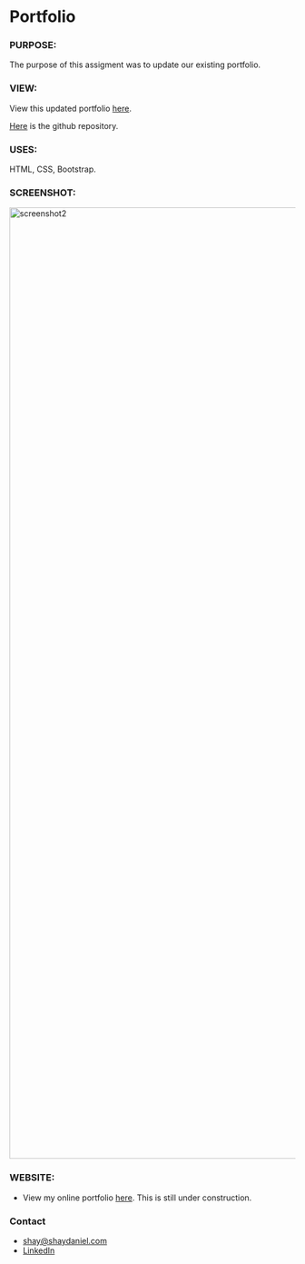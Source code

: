 # Portfolio 

### PURPOSE:
The purpose of this assigment was to update our existing portfolio.

### VIEW:
View this updated portfolio [here](https://shaydaniel7.github.io/portfolio/ "Link to updated portfolio").

[Here](https://github.com/shaydaniel7/portfolio-3 "Link to github repository") is the github repository.

### USES:
HTML, CSS, Bootstrap.

### SCREENSHOT: 
<img width="1675" alt="screenshot2" src="https://user-images.githubusercontent.com/67557233/100019099-5e917c00-2d92-11eb-9a11-c3d764cf9f6b.png">



### WEBSITE:
* View my online portfolio [here](http://www.shaydaniel.com "Link to online portfolio").  This is still under construction.

### Contact
* shay@shaydaniel.com
* [LinkedIn](linkedin.com/in/shay-daniel-10b8b71ab "Link to LinkedIn page")
